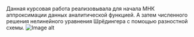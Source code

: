 Данная курсовая работа реализовывала для начала МНК аппроксимации данных аналитической функцией. А затем численного решения нелинейного уравнения Шрёдингера с помощью разностной схемы.
![Image alt](https://github.com/{AndreyDolotov}/{kursa4}/raw/{branch}/{path}/image.png)

